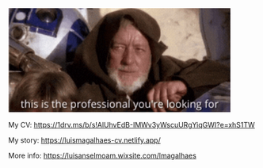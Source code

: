 <img src="https://github.com/0lmagalhaes0/0lmagalhaes0/blob/master/Jedi%20Mind%20Trick.gif?raw=true" width="450" height="210"/>

My CV: https://1drv.ms/b/s!AlUhvEdB-IMWv3yWscuURgYiqGWI?e=xhS1TW

My story: https://luismagalhaes-cv.netlify.app/

More info: https://luisanselmoam.wixsite.com/lmagalhaes

<!--
